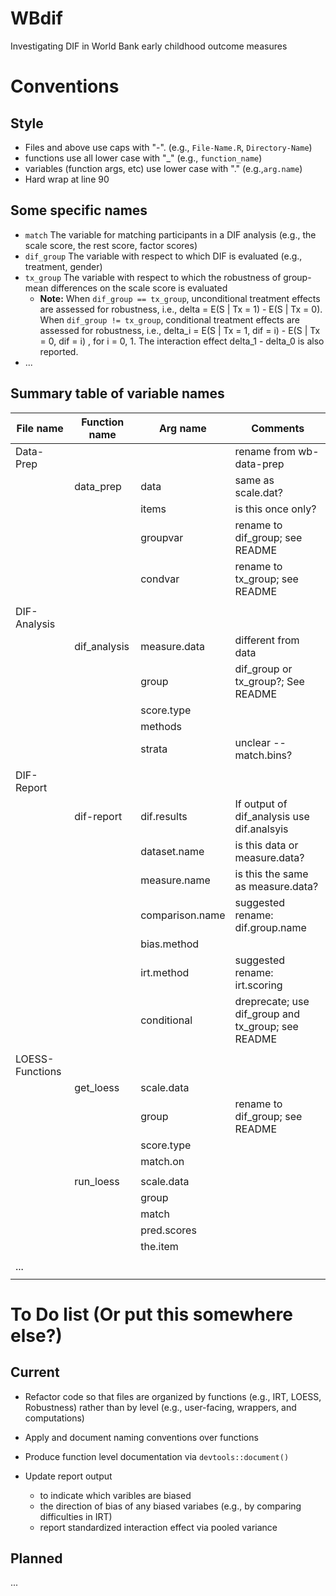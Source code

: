# WBdif

Investigating DIF in World Bank early childhood outcome measures

#  Conventions

## Style
* Files and above use caps with "-". (e.g., `File-Name.R`, `Directory-Name`)
* functions use all lower case with "\_" (e.g., `function_name`)
* variables (function args, etc) use lower case with "." (e.g.,`arg.name`)
* Hard wrap at line 90

## Some specific names
* `match` The variable for matching participants in a DIF analysis (e.g., the scale score, the rest score, factor scores)
* `dif_group` The variable with respect to which DIF is evaluated (e.g., treatment, gender)
* `tx_group` The variable with respect to which the robustness of group-mean differences on the scale score is evaluated
  * **Note:** When `dif_group == tx_group`, unconditional treatment effects are assessed for robustness, i.e., delta = E(S | Tx = 1) - E(S | Tx = 0). When `dif_group != tx_group`, conditional treatment effects are assessed for robustness, i.e.,  delta_i = E(S | Tx = 1, dif = i) - E(S | Tx = 0, dif = i) , for i = 0, 1. The interaction effect delta_1 - delta_0 is also reported.
* ...

## Summary table of variable names

| File name       | Function name | Arg name                   | Comments                                                 |
| --------------- | ------------- | -------------------------- | -------------------------------------------------------- |
| Data-Prep       |               |                            | rename from wb-data-prep                                 |
|                 | data\_prep    | data                       | same as scale.dat?                                       |
|                 |               | items                      | is this once only?                                       |
|                 |               | groupvar                   | rename to dif\_group; see README                         |
|                 |               | condvar                    | rename to tx\_group; see README                          |
|                 |               |                            |                                                          |
| DIF-Analysis    |               |                            |                                                          |
|                 | dif\_analysis | measure.data               | different from data                                      |
|                 |               | group                      | dif\_group or tx\_group?; See README                     |
|                 |               | score.type                 |                                                          |
|                 |               | methods                    |                                                          |
|                 |               | strata                     | unclear -- match.bins?                                   |
|                 |               |                            |                                                          |
| DIF-Report      |               |                            |                                                          |
|                 | dif-report    | dif.results                | If output of dif\_analysis use dif.analsyis              |
|                 |               | dataset.name               | is this data or measure.data?                            |
|                 |               | measure.name               | is this the same as measure.data?                        |
|                 |               | comparison.name            | suggested rename: dif.group.name                         |
|                 |               | bias.method                |                                                          |
|                 |               | irt.method                 | suggested rename: irt.scoring                            |
|                 |               | conditional                | dreprecate; use dif\_group and tx\_group; see README     |
|                 |               |                            |                                                          |
| LOESS-Functions |               |                            |                                                          |
|                 | get\_loess    | scale.data                 |                                                          |
|                 |               | group                      | rename to dif\_group; see README                         |
|                 |               | score.type                 |                                                          |
|                 |               | match.on                   |                                                          |
|                 |               |                            |                                                          |
|                 | run\_loess    | scale.data                 |                                                          |
|                 |               | group                      |                                                          |
|                 |               | match                      |                                                          |
|                 |               | pred.scores                |                                                          |
|                 |               | the.item                   |                                                          |
|                 |               |                            |                                                          |
|   ...           |               |                            |                                                          |
|                 |               |                            |                                                          |

# To Do list (Or put this somewhere else?)

## Current

* Refactor code so that files are organized by functions (e.g., IRT, LOESS, Robustness) rather than by level (e.g., user-facing, wrappers, and computations)

* Apply and document naming conventions over functions

* Produce function level documentation via `devtools::document()`

* Update report output
  * to indicate which varibles are biased
  * the direction of bias of any biased variabes (e.g., by comparing difficulties in IRT)
  * report standardized interaction effect via pooled variance

## Planned

...